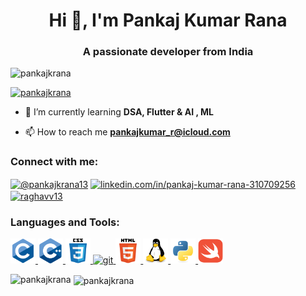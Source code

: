 <h1 align="center">Hi 👋, I'm Pankaj Kumar Rana</h1>
<h3 align="center">A passionate developer from India</h3>

<p align="left"> <img src="https://komarev.com/ghpvc/?username=pankajkrana&label=Profile%20views&color=0e75b6&style=flat" alt="pankajkrana" /> </p>

<p align="left"> <a href="https://github.com/ryo-ma/github-profile-trophy"><img src="https://github-profile-trophy.vercel.app/?username=pankajkrana" alt="pankajkrana" /></a> </p>

- 🌱 I’m currently learning **DSA, Flutter & AI , ML**

- 📫 How to reach me **pankajkumar_r@icloud.com**

<h3 align="left">Connect with me:</h3>
<p align="left">
<a href="https://twitter.com/@pankajkrana13" target="blank"><img align="center" src="https://raw.githubusercontent.com/rahuldkjain/github-profile-readme-generator/master/src/images/icons/Social/twitter.svg" alt="@pankajkrana13" height="30" width="40" /></a>
<a href="https://linkedin.com/in/linkedin.com/in/pankaj-kumar-rana-310709256" target="blank"><img align="center" src="https://raw.githubusercontent.com/rahuldkjain/github-profile-readme-generator/master/src/images/icons/Social/linked-in-alt.svg" alt="linkedin.com/in/pankaj-kumar-rana-310709256" height="30" width="40" /></a>
<a href="https://www.codechef.com/users/raghavv13" target="blank"><img align="center" src="https://cdn.jsdelivr.net/npm/simple-icons@3.1.0/icons/codechef.svg" alt="raghavv13" height="30" width="40" /></a>
</p>

<h3 align="left">Languages and Tools:</h3>
<p align="left"> <a href="https://www.cprogramming.com/" target="_blank" rel="noreferrer"> <img src="https://raw.githubusercontent.com/devicons/devicon/master/icons/c/c-original.svg" alt="c" width="40" height="40"/> </a> <a href="https://www.w3schools.com/cpp/" target="_blank" rel="noreferrer"> <img src="https://raw.githubusercontent.com/devicons/devicon/master/icons/cplusplus/cplusplus-original.svg" alt="cplusplus" width="40" height="40"/> </a> <a href="https://www.w3schools.com/css/" target="_blank" rel="noreferrer"> <img src="https://raw.githubusercontent.com/devicons/devicon/master/icons/css3/css3-original-wordmark.svg" alt="css3" width="40" height="40"/> </a> <a href="https://git-scm.com/" target="_blank" rel="noreferrer"> <img src="https://www.vectorlogo.zone/logos/git-scm/git-scm-icon.svg" alt="git" width="40" height="40"/> </a> <a href="https://www.w3.org/html/" target="_blank" rel="noreferrer"> <img src="https://raw.githubusercontent.com/devicons/devicon/master/icons/html5/html5-original-wordmark.svg" alt="html5" width="40" height="40"/> </a> <a href="https://www.linux.org/" target="_blank" rel="noreferrer"> <img src="https://raw.githubusercontent.com/devicons/devicon/master/icons/linux/linux-original.svg" alt="linux" width="40" height="40"/> </a> <a href="https://www.python.org" target="_blank" rel="noreferrer"> <img src="https://raw.githubusercontent.com/devicons/devicon/master/icons/python/python-original.svg" alt="python" width="40" height="40"/> </a> <a href="https://developer.apple.com/swift/" target="_blank" rel="noreferrer"> <img src="https://raw.githubusercontent.com/devicons/devicon/master/icons/swift/swift-original.svg" alt="swift" width="40" height="40"/> </a> </p>

<p><img align="left" src="https://github-readme-stats.vercel.app/api/top-langs?username=pankajkrana&show_icons=true&locale=en&layout=compact" alt="pankajkrana" /></p>

<p>&nbsp;<img align="center" src="https://github-readme-stats.vercel.app/api?username=pankajkrana&show_icons=true&locale=en" alt="pankajkrana" /></p>
